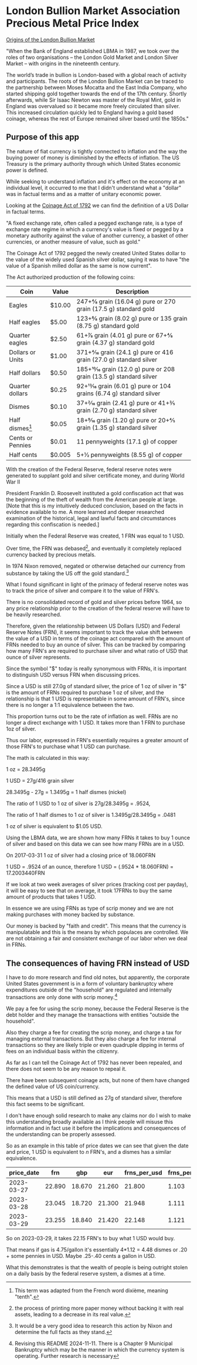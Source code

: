 # London Bullion Market Association Precious Metal Price Index

[Origins of the London Bullion Market](https://www.lbma.org.uk/market-standards/origins-of-the-london-bullion-market)

"When the Bank of England established LBMA in 1987, we took over the roles of two organisations – the London Gold Market and London Silver Market – with origins in the nineteenth century.

The world’s trade in bullion is London-based with a global reach of activity and participants. The roots of the London Bullion Market can be traced to the partnership between Moses Mocatta and the East India Company, who started shipping gold together towards the end of the 17th century. Shortly afterwards, while Sir Isaac Newton was master of the Royal Mint, gold in England was overvalued so it became more freely circulated than silver. This increased circulation quickly led to England having a gold based coinage, whereas the rest of Europe remained silver based until the 1850s."

## Purpose of this app

The nature of fiat currency is tightly connected to inflation and the way the buying power of money is diminished by the effects of inflation.
The US Treasury is the primary authority through which United States economic power is defined.

While seeking to understand inflation and it's effect on the economy at an individual level, it occurred to me that I didn't understand what a "dollar" was in factual terms and as a matter of unitary economic power.

Looking at the [Coinage Act of 1792](https://en.wikipedia.org/wiki/Coinage_Act_of_1792) we can find the definition of a US Dollar in factual terms.

"A fixed exchange rate, often called a pegged exchange rate, is a type of exchange rate regime in which a currency's value is fixed or pegged by a monetary authority against the value of another currency, a basket of other currencies, or another measure of value, such as gold."

The Coinage Act of 1792  pegged the newly created United States dollar to the value of the widely used Spanish silver dollar, saying it was to have "the value of a Spanish milled dollar as the same is now current".

The Act authorized production of the following coins:

Coin|Value|Description
---|---|---
Eagles|	$10.00|	247+4⁄8 grain (16.04 g) pure or 270 grain (17.5 g) standard gold
Half eagles|$5.00|	123+6⁄8 grain (8.02 g) pure or 135 grain (8.75 g) standard gold
Quarter eagles|$2.50|	61+7⁄8 grain (4.01 g) pure or 67+4⁄8 grain (4.37 g) standard gold
Dollars or Units|$1.00|	371+4⁄16 grain (24.1 g) pure or 416 grain (27.0 g) standard silver
Half dollars|$0.50|	185+10⁄16 grain (12.0 g) pure or 208 grain (13.5 g) standard silver
Quarter dollars|$0.25|	92+13⁄16 grain (6.01 g) pure or 104 grains (6.74 g) standard silver
Dismes|	$0.10|37+2⁄16 grain (2.41 g) pure or 41+3⁄5 grain (2.70 g) standard silver
Half dismes[^1]|$0.05|18+9⁄16 grain (1.20 g) pure or 20+4⁄5 grain (1.35 g) standard silver
Cents or Pennies|$0.01|11 pennyweights (17.1 g) of copper
Half cents|$0.005|5+1⁄2 pennyweights (8.55 g) of copper

With the creation of the Federal Reserve, federal reserve notes were generated to supplant gold and silver certificate money, and during World War II

President Franklin D. Roosevelt instituted a gold confiscation act that was the beginning of the theft of wealth from the American people at large. [Note that this is my intuitively deduced conclusion, based on the facts in evidence available to me. A more learned and deeper researched examination of the historical, legal and lawful facts and circumstances regarding this confiscation is needed.]

Initially when the Federal Reserve was created, 1 FRN was equal to 1 USD.

Over time, the FRN was debased[^2], and eventually it completely replaced currency backed by precious metals.

In 1974 Nixon removed, negated or otherwise detached our currency from substance by taking the US off the gold standard.[^3]

What I found significant in light of the primacy of federal reserve notes was to track the price of silver and compare it to the value of FRN's.

There is no consolidated record of gold and silver prices before 1964, so any price relationship prior to the creation of the federal reserve will have to be heavily researched.

Therefore, given the relationship between US Dollars (USD) and Federal Reserve Notes (FRN), it seems important to track the value shift between the value of a USD in terms of the coinage act compared with the amount of FRNs needed to buy an ounce of silver. This can be tracked by comparing how many FRN's are required to purchase silver and what ratio of USD that ounce of silver represents.

Since the symbol "$" today is really synonymous with FRNs, it is important to distinguish USD versus FRN when discussing prices.

Since a USD is still 27.0g of standard silver, the price of 1 oz of silver in "$" is the amount of FRNs required to purchase 1 oz of silver,
and the relationship is that 1 USD is representable in some amount of FRN's, since there is no longer a 1:1 equivalence between the two.

This proportion turns out to be the rate of inflation as well. FRNs are no longer a direct exchange with 1 USD. It takes more than 1 FRN to purchase 
1oz of silver. 

Thus our labor, expressed in FRN's essentially requires a greater amount of those FRN's to purchase what 1 USD can purchase.

The math is calculated in this way:

1 oz = 28.3495g

1 USD = 27g/416 grain silver

28.3495g - 27g = 1.3495g = 1 half dismes (nickel)

The ratio of 1 USD to 1 oz of silver is 27g/28.3495g = .9524, 

The ratio of 1 half dismes to 1 oz of silver is 1.3495g/28.3495g = .0481

1 oz of silver is equivalent to $1.05 USD.

Using the LBMA data, we are shown how many FRNs it takes to buy 1 ounce of silver and based on this data we can see how many FRNs are in a USD.

On 2017-03-31 1 oz of silver had a closing price of 18.060FRN

1 USD = .9524 of an ounce, therefore 1 USD = (.9524 * 18.060FRN) = 17.2003440FRN

If we look at two week averages of silver prices (tracking cost per payday), it will be easy to see that on average, it took 17FRNs to buy the same amount of products that takes 1 USD.

In essence we are using FRNs as type of scrip money and we are not making purchases with money backed by substance.

Our money is backed by "faith and credit". This means that the currency is manipulatable and this is the means by which
populaces are controlled. We are not obtaining a fair and consistent exchange of our labor when we deal in FRNs.

## The consequences of having FRN instead of USD
I have to do more research and find old notes, but apparently, the corporate United States government is in a form of 
voluntary bankruptcy where expenditures outside of the "household" are regulated and internally transactions are only done with scrip money.[^4]

We pay a fee for using the scrip money, because the Federal Reserve is the debt holder and they manage the transactions with entities "outside the household".

Also they charge a fee for creating the scrip money, and charge a tax for managing external transactions. But they also charge a fee for internal transactions so they are likely triple or even quadruple dipping in terms of fees on an individual basis within the citizenry.

As far as I can tell the Coinage Act of 1792 has never been repealed, and there does not seem to be any reason to repeal it. 

There have been subsequent coinage acts, but none of them have changed the defined value of US coin/currency.

This means that a USD is still defined as 27g of standard silver, therefore this fact seems to be significant.

I don't have enough solid research to make any claims nor do I wish to make this understanding broadly available as I think people will misuse this information and in fact use it before the implications and consequences of the understanding can be properly assessed.

So as an example in this table of price dates we can see that given the date and price, 1 USD is equivalent to *n* FRN's, and a dismes has a similar equivalence.


| price_date | frn    | gbp    | eur    | frns_per_usd | frns_per_dismes |
|------------|--------|--------|--------|--------------|-----------------|
| 2023-03-27 | 22.890 | 18.670 | 21.260 |       21.800 |           1.103 |
| 2023-03-28 | 23.045 | 18.720 | 21.300 |       21.948 |           1.111 |
| 2023-03-29 | 23.255 | 18.840 | 21.420 |       22.148 |           1.121 |

So on 2023-03-29, it takes 22.15 FRN's to buy what 1 USD would buy.

That means if gas is 4.75/gallon it's essentially 4*1.12 = 4.48 dismes or .20 + some pennies in USD. Maybe .25-.40 cents a gallon in USD.

What this demonstrates is that the wealth of people is being outright stolen on a daily basis by the federal reserve system, a dismes at a time.

[^1]: This term was adapted from the French word dixième, meaning "tenth".

[^2]: the process of printing more paper money without  backing it with real assets, leading to a decrease in its real value.

[^3]: It would be a very good idea to research this action by Nixon and determine the full facts as they stand.

[^4]: Revising this README 2024-11-11. There is a Chapter 9 Municipal Bankruptcy which may be the manner in which the currency system is operating. Further research is necessary
